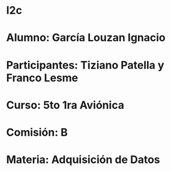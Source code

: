 # I2c
# Alumno: García Louzan Ignacio
# Participantes: Tiziano Patella y Franco Lesme
# Curso: 5to 1ra Aviónica
# Comisión: B
# Materia: Adquisición de Datos
